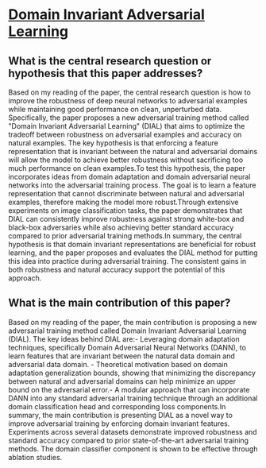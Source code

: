 # [Domain Invariant Adversarial Learning](https://arxiv.org/abs/2104.00322v4)

## What is the central research question or hypothesis that this paper addresses?

Based on my reading of the paper, the central research question is how to improve the robustness of deep neural networks to adversarial examples while maintaining good performance on clean, unperturbed data. Specifically, the paper proposes a new adversarial training method called "Domain Invariant Adversarial Learning" (DIAL) that aims to optimize the tradeoff between robustness on adversarial examples and accuracy on natural examples. The key hypothesis is that enforcing a feature representation that is invariant between the natural and adversarial domains will allow the model to achieve better robustness without sacrificing too much performance on clean examples.To test this hypothesis, the paper incorporates ideas from domain adaptation and domain adversarial neural networks into the adversarial training process. The goal is to learn a feature representation that cannot discriminate between natural and adversarial examples, therefore making the model more robust.Through extensive experiments on image classification tasks, the paper demonstrates that DIAL can consistently improve robustness against strong white-box and black-box adversaries while also achieving better standard accuracy compared to prior adversarial training methods.In summary, the central hypothesis is that domain invariant representations are beneficial for robust learning, and the paper proposes and evaluates the DIAL method for putting this idea into practice during adversarial training. The consistent gains in both robustness and natural accuracy support the potential of this approach.


## What is the main contribution of this paper?

Based on my reading of the paper, the main contribution is proposing a new adversarial training method called Domain Invariant Adversarial Learning (DIAL). The key ideas behind DIAL are:- Leveraging domain adaptation techniques, specifically Domain Adversarial Neural Networks (DANN), to learn features that are invariant between the natural data domain and adversarial data domain. - Theoretical motivation based on domain adaptation generalization bounds, showing that minimizing the discrepancy between natural and adversarial domains can help minimize an upper bound on the adversarial error.- A modular approach that can incorporate DANN into any standard adversarial training technique through an additional domain classification head and corresponding loss components.In summary, the main contribution is presenting DIAL as a novel way to improve adversarial training by enforcing domain invariant features. Experiments across several datasets demonstrate improved robustness and standard accuracy compared to prior state-of-the-art adversarial training methods. The domain classifier component is shown to be effective through ablation studies.
